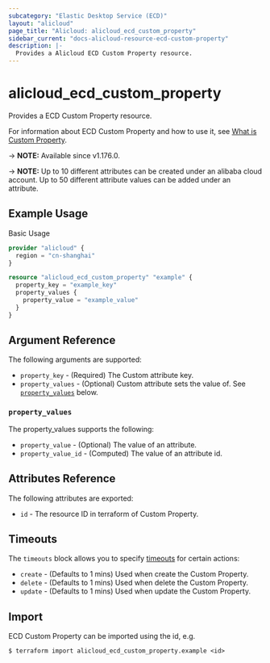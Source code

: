 ```yaml
---
subcategory: "Elastic Desktop Service (ECD)"
layout: "alicloud"
page_title: "Alicloud: alicloud_ecd_custom_property"
sidebar_current: "docs-alicloud-resource-ecd-custom-property"
description: |-
  Provides a Alicloud ECD Custom Property resource.
---
```


# alicloud_ecd_custom_property

Provides a ECD Custom Property resource.

For information about ECD Custom Property and how to use it, see [What is Custom Property](https://www.alibabacloud.com/help/en/wuying-workspace/developer-reference/api-eds-user-2021-03-08-createproperty-desktop).

-> **NOTE:** Available since v1.176.0.

-> **NOTE:** Up to 10 different attributes can be created under an alibaba cloud account. Up to 50 different attribute values can be added under an attribute.

## Example Usage

Basic Usage

```terraform
provider "alicloud" {
  region = "cn-shanghai"
}

resource "alicloud_ecd_custom_property" "example" {
  property_key = "example_key"
  property_values {
    property_value = "example_value"
  }
}
```

## Argument Reference

The following arguments are supported:

* `property_key` - (Required) The Custom attribute key.
* `property_values` - (Optional) Custom attribute sets the value of. See [`property_values`](#property_values) below.

### `property_values`

The property_values supports the following: 

* `property_value` - (Optional) The value of an attribute.
* `property_value_id` - (Computed) The value of an attribute id.

## Attributes Reference

The following attributes are exported:

* `id` - The resource ID in terraform of Custom Property.

## Timeouts

The `timeouts` block allows you to specify [timeouts](https://www.terraform.io/docs/configuration-0-11/resources.html#timeouts) for certain actions:

* `create` - (Defaults to 1 mins) Used when create the Custom Property.
* `delete` - (Defaults to 1 mins) Used when delete the Custom Property.
* `update` - (Defaults to 1 mins) Used when update the Custom Property.



## Import

ECD Custom Property can be imported using the id, e.g.

```shell
$ terraform import alicloud_ecd_custom_property.example <id>
```